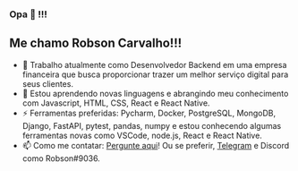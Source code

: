 ### Opa 👋 !!!
## Me chamo Robson Carvalho!!!

- 🔭 Trabalho atualmente como Desenvolvedor Backend em uma empresa financeira que busca proporcionar trazer um melhor serviço digital para seus clientes.
- 🌱 Estou aprendendo novas linguagens e abrangindo meu conhecimento com Javascript, HTML, CSS, React e React Native.
- ⚡ Ferramentas preferidas: Pycharm, Docker, PostgreSQL, MongoDB, Django, FastAPI, pytest, pandas, numpy e estou conhecendo algumas ferramentas novas como VSCode, node.js, React e React Native.
- 📫 Como me contatar: [Pergunte aqui](https://github.com/robscarvalho8/robscarvalho8/issues)! Ou se preferir, [Telegram](https://t.me/robscarvalho8) e Discord como Robson#9036.
